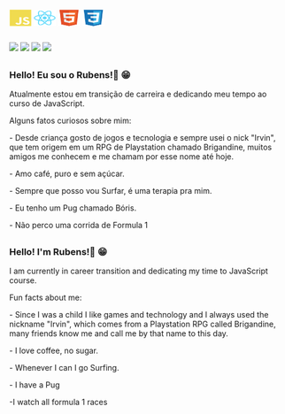 <div style="display: inline_block"><br>
  <img align="center" alt="Rubens-Js" height="30" width="40" src="https://raw.githubusercontent.com/devicons/devicon/master/icons/javascript/javascript-plain.svg">
  <img align="center" alt="Rubens-React" height="30" width="40" src="https://raw.githubusercontent.com/devicons/devicon/master/icons/react/react-original.svg">
  <img align="center" alt="Rubens-HTML" height="30" width="40" src="https://raw.githubusercontent.com/devicons/devicon/master/icons/html5/html5-original.svg">
  <img align="center" alt="Rubens-CSS" height="30" width="40" src="https://raw.githubusercontent.com/devicons/devicon/master/icons/css3/css3-original.svg">
</div>  

  ##
  
 <div> 
  <a href="https://instagram.com/irvin_ctba" target="_blank"><img src="https://img.shields.io/badge/-Instagram-%23E4405F?style=for-the-badge&logo=instagram&logoColor=white" target="_blank"></a>
 	<a href="https://www.twitch.tv/irvin_ctba" target="_blank"><img src="https://img.shields.io/badge/Twitch-9146FF?style=for-the-badge&logo=twitch&logoColor=white" target="_blank"></a>
 <a href="https://discord.gg/3p8HVJxV" target="_blank"><img src="https://img.shields.io/badge/Discord-7289DA?style=for-the-badge&logo=discord&logoColor=white" target="_blank"></a> 
  <a href="https://www.linkedin.com/in/rubens-almeida-9b4479157/" target="_blank"><img src="https://img.shields.io/badge/-LinkedIn-%230077B5?style=for-the-badge&logo=linkedin&logoColor=white" target="_blank"></a> 
  

  
##

<div><h3>Hello! Eu sou o Rubens!👋 😁</h3></div>
<il>Atualmente estou em transição de carreira e dedicando meu tempo ao curso de JavaScript.</il>
  <p>Alguns fatos curiosos sobre mim:</p>
<p>- Desde criança gosto de jogos e tecnologia e sempre usei o nick "Irvin", que tem origem em um RPG de Playstation chamado Brigandine, muitos amigos me conhecem e me chamam por esse nome até hoje. </p>
<p>- Amo café, puro e sem açúcar.</p>
<p>- Sempre que posso vou Surfar, é uma terapia pra mim.</p>
<p>- Eu tenho um Pug chamado Bóris.</p>
<p>- Não perco uma corrida de Formula 1</p>

  ##
  
  <div><h3>Hello! I'm Rubens!👋 😁</h3></div>
<il>I am currently in career transition and dedicating my time to JavaScript course.</il>
  <p>Fun facts about me:</p>
<p>- Since I was a child I like games and technology and I always used the nickname "Irvin", which comes from a Playstation RPG called Brigandine, many friends know me and call me by that name to this day. </p>
<p>- I love coffee, no sugar.</p>
<p>- Whenever I can I go Surfing.</p>
<p>- I have a Pug</p>
<p>-I watch all formula 1 races</p>
  
